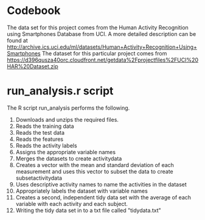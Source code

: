 # Codebook
The data set for this project comes from the Human Activity Recognition using Smartphones Database from UCI. 
A more detailed description can be found at http://archive.ics.uci.edu/ml/datasets/Human+Activity+Recognition+Using+Smartphones
The dataset for this particular project comes from https://d396qusza40orc.cloudfront.net/getdata%2Fprojectfiles%2FUCI%20HAR%20Dataset.zip

# run_analysis.r script
The R script run_analysis performs the following.
1. Downloads and unzips the required files.
2. Reads the training data
3. Reads the test data
4. Reads the features
5. Reads the activity labels
6. Assigns the appropriate variable names
7. Merges the datasets to create activitydata
8. Creates a vector with the mean and standard deviation of each measurement and uses this vector to subset the data to create subsetactivitydata
9. Uses descriptive activity names to name the activities in the dataset
10. Appropriately labels the dataset with variable names
11. Creates a second, independent tidy data set with the average of each variable with each activity and each subject.
12. Writing the tidy data set in to a txt file called "tidydata.txt"
